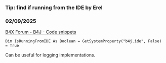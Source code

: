 ### Tip: find if running from the IDE by Erel
### 02/09/2025
[B4X Forum - B4J - Code snippets](https://www.b4x.com/android/forum/threads/165531/)

```B4X
Dim IsRunningFromIDE As Boolean = GetSystemProperty("b4j.ide", False) = True
```

  
  
Can be useful for logging implementations.